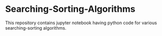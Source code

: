 # Searching-Sorting-Algorithms
This repository contains jupyter notebook having python code for various searching-sorting algorithms.
